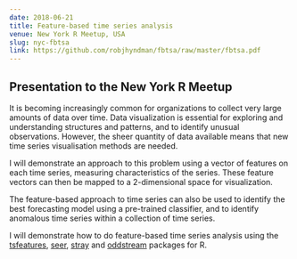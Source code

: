 ```yaml
---
date: 2018-06-21
title: Feature-based time series analysis
venue: New York R Meetup, USA
slug: nyc-fbtsa
link: https://github.com/robjhyndman/fbtsa/raw/master/fbtsa.pdf
---
```


## Presentation to the New York R Meetup

It is becoming increasingly common for organizations to collect very large amounts of data over time. Data visualization is essential for exploring and understanding structures and patterns, and to identify unusual observations. However, the sheer quantity of data available means that new time series visualisation methods are needed.

I will demonstrate an approach to this problem using a vector of features on each time series, measuring characteristics of the series. These feature vectors can then be mapped to a 2-dimensional space for visualization.

The feature-based approach to time series can also be used to identify the best forecasting model using a pre-trained classifier, and to identify anomalous time series within a collection of time series.

I will demonstrate how to do feature-based time series analysis using the [tsfeatures](https://github.com/robjhyndman/tsfeatures), [seer](https://github.com/thiyangt/seer), [stray](https://github.com/pridiltal/stray) and [oddstream](https://github.com/pridiltal/oddstream) packages for R.
